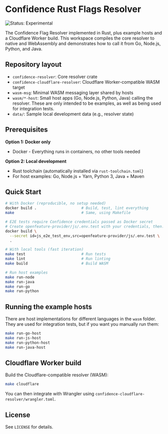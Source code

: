 # Confidence Rust Flags Resolver

![Status: Experimental](https://img.shields.io/badge/status-experimental-orange)

The Confidence Flag Resolver implemented in Rust, plus example hosts and a Cloudflare Worker build. This workspace compiles the core resolver to native and WebAssembly and demonstrates how to call it from Go, Node.js, Python, and Java.

## Repository layout

- `confidence-resolver`: Core resolver crate
- `confidence-cloudflare-resolver`: Cloudflare Worker-compatible WASM target
- `wasm-msg`: Minimal WASM messaging layer shared by hosts
- `wasm/*-host`: Small host apps (Go, Node.js, Python, Java) calling the resolver. These are only intended to be examples, as well as being used for integration tests.
- `data/`: Sample local development data (e.g., resolver state)

## Prerequisites

**Option 1: Docker only**
- Docker - Everything runs in containers, no other tools needed

**Option 2: Local development**
- Rust toolchain (automatically installed via `rust-toolchain.toml`)
- For host examples: Go, Node.js + Yarn, Python 3, Java + Maven

## Quick Start

```bash
# With Docker (reproducible, no setup needed)
docker build .                    # Build, test, lint everything
make                              # Same, using Makefile

# E2E tests require Confidence credentials passed as Docker secret
# Create openfeature-provider/js/.env.test with your credentials, then:
docker build \
  --secret id=js_e2e_test_env,src=openfeature-provider/js/.env.test \
  .

# With local tools (fast iteration)
make test                         # Run tests
make lint                         # Run linting
make build                        # Build WASM

# Run host examples
make run-node
make run-java
make run-go
make run-python
```

## Running the example hosts

There are host implementations for different languages in the `wasm` folder.
They are used for integration tests, but if you want you manually run them:

```bash
make run-go-host
make run-js-host
make run-python-host
make run-java-host
```

## Cloudflare Worker build

Build the Cloudflare-compatible resolver (WASM):

```bash
make cloudflare
```

You can then integrate with Wrangler using `confidence-cloudflare-resolver/wrangler.toml`.

## License

See `LICENSE` for details.
